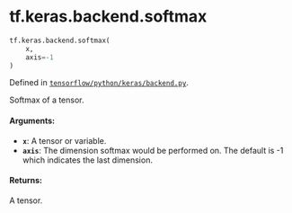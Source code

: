 <div itemscope itemtype="http://developers.google.com/ReferenceObject">
<meta itemprop="name" content="tf.keras.backend.softmax" />
</div>

# tf.keras.backend.softmax

``` python
tf.keras.backend.softmax(
    x,
    axis=-1
)
```



Defined in [`tensorflow/python/keras/backend.py`](https://www.tensorflow.org/code/tensorflow/python/keras/backend.py).

Softmax of a tensor.

#### Arguments:

* <b>`x`</b>: A tensor or variable.
* <b>`axis`</b>: The dimension softmax would be performed on.
        The default is -1 which indicates the last dimension.


#### Returns:

A tensor.